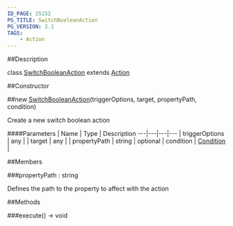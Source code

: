 ```yaml
---
ID_PAGE: 25152
PG_TITLE: SwitchBooleanAction
PG_VERSION: 2.1
TAGS:
    - Action
---
```

##Description

class [SwitchBooleanAction](/classes/2.2/SwitchBooleanAction) extends [Action](/classes/2.2/Action)



##Constructor

##new [SwitchBooleanAction](/classes/2.2/SwitchBooleanAction)(triggerOptions, target, propertyPath, condition)

Create a new switch boolean action

####Parameters
 | Name | Type | Description
---|---|---|---
 | triggerOptions | any | 
 | target | any | 
 | propertyPath | string | 
optional | condition | [Condition](/classes/2.2/Condition) | 

##Members

###propertyPath : string

Defines the path to the property to affect with the action

##Methods

###execute() &rarr; void


